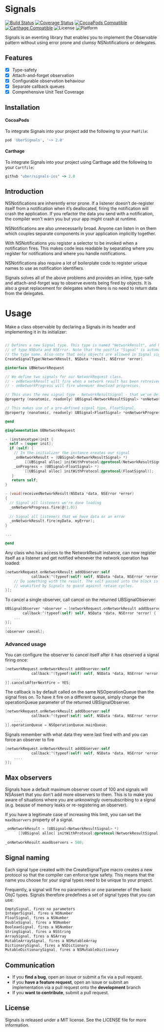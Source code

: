 # Signals

[![Build Status](https://travis-ci.org/uber/signals-ios.svg?branch=master)](https://travis-ci.org/uber/signals-ios)
[![Coverage Status](https://coveralls.io/repos/uber/signals-ios/badge.svg?branch=master&service=github)](https://coveralls.io/github/uber/signals-ios?branch=master)
[![CocoaPods Compatible](https://img.shields.io/cocoapods/v/UberSignals.svg)](https://cocoapods.org/pods/UberSignals)
[![Carthage Compatible](https://img.shields.io/badge/Carthage-compatible-4BC51D.svg?style=flat)](https://github.com/Carthage/Carthage)
![License](https://img.shields.io/cocoapods/l/Signals.svg?style=flat&color=gray)
![Platform](https://img.shields.io/cocoapods/p/UberSignals.svg?style=flat)

Signals is an eventing library that enables you to implement the Observable pattern without using error prone and clumsy NSNotifications or delegates.


## Features

- [x] Type-safety
- [x] Attach-and-forget observation
- [X] Configurable observation behaviour
- [x] Separate callback queues
- [x] Comprehensive Unit Test Coverage

## Installation
#### CocoaPods

To integrate Signals into your project add the following to your `Podfile`:

```ruby
pod 'UberSignals', '~> 2.0'
```

#### Carthage

To integrate Signals into your project using Carthage add the following to your `Cartfile`:

```ruby
github "uber/signals-ios" ~> 2.0
```

## Introduction

NSNotifications are inherently error prone. If a listener doesn’t de-register itself from a notification when it’s deallocated, firing the notification will crash the application. If you refactor the data you send with a notification, the compiler won't warn you but your app might crash at runtime.

NSNotifications are also unnecessarily broad. Anyone can listen in on them which couples separate components in your application implicitly together.

With NSNotifications you register a selector to be invoked when a notification fires. This makes code less readable by separating where you register for notifications and where you handle notifications.

NSNotifications also require a lot of boilerplate code to register unique names to use as notification identifiers.

Signals solves all of the above problems and provides an inline, type-safe and attach-and-forget way to observe events being fired by objects. It is also a great replacement for delegates when there is no need to return data from the delegates.

# Usage

Make a class observable by declaring a Signals in its header and implementing it in its initializer:

```objective-c

// Defines a new Signal type. This type is named "NetworkResult", and has two parameters 
// of type NSData and NSError. Note that the postfix "Signal" is automatically added to 
// the type name. Also note that only objects are allowed in Signal signatures.
CreateSignalType(NetworkResult, NSData *result, NSError *error)

@interface UBNetworkRequest

// We define two signals for our NetworkRequest class.
// - onNetworkResult will fire when a network result has been retreived.
// - onNetworkProgress will fire whenever download progresses.

// This uses the new signal type - NetworkResultSignal - that we've defined.
@property (nonatomic, readonly) UBSignal<NetworkResultSignal> *onNetworkResult;

// This makes use of a pre-defined signal type, FloatSignal.
@property (nonatomic, readonly) UBSignal<FloatSignal> *onNetworkProgress;

@end

@implementation UBNetworkRequest

- (instancetype)init {
  self = [super init];
  if (self) {
    // In the initializer the instance creates our signal
    _onNetworkResult = (UBSignal<NetworkResultSignal> *)
         [[UBSignal alloc] initWithProtocol:@protocol(NetworkResultSignal)];
    _onProgress = (UBSignal<FloatSignal> *)
         [[UBSignal alloc] initWithProtocol:@protocol(FloatSignal)];
   }
   return self;
}

- (void)receivedNetworkResult(NSData *data, NSError *error) 
{
  // Signal all listeners we're done loading
  _onNetworkProgress.fire(@(1.0))
  
  // Signal all listeners that we have data or an error
  _onNetworkResult.fire(myData, myError);
}

...

@end
```

Any class who has access to the NetworkResult instance, can now register itself as a listener and get notified whenever the network operation has loaded:

```objective-c
[networkRequest.onNetworkResult addObserver:self 
            callback:^(typeof(self) self, NSData *data, NSError *error) {
    // Do something with the result. The self passed into the block is 
    // weakified by Signals to guard against retain cycles.
}];
```

To cancel a single observer, call cancel on the returned UBSignalObserver:

```objective-c
UBSignalObserver *observer = [networkRequest.onNetworkResult addObserver:self 
        callback:^(typeof(self) self, NSData *data, NSError *error) {
    ...
}];
...
[observer cancel];
```

### Advanced usage

You can configure the observer to cancel itself after it has observed a signal firing once:

```objective-c
[networkRequest.onNetworkResult addObserver:self 
            callback:^(typeof(self) self, NSData *data, NSError *error) {
    ...
}].cancelsAfterNextFire = YES;
```

The callback is by default called on the same NSOperationQueue than the signal fires on. To have it fire on a different queue, simply change the operationQueue parameter of the returned UBSignalObserver.

```objective-c
[networkRequest.onNetworkResult addObserver:self 
            callback:^(typeof(self) self, NSData *data, NSError *error) {
    ....
}].operationQueue = NSOperationQueue.mainQueue;
```

Signals remember with what data they were last fired with and you can force an observer to fire

```objective-c
[networkRequest.onNetworkResult addObserver:self 
            callback:^(typeof(self) self, NSData *data, NSError *error) {
    ....
}];
```


## Max observers

Signals have a default maximum observer count of 100 and signals will NSAssert that you don't add more observers to them. This is to make you aware of situations where you are unknowingly oversubscribing to a signal (e.g. beause of memory leaks or re-registering an observer). 

If you have a legitimate case of increasing this limit, you can set the `maxObservers` property of a signal.

```objective-c
_onNetworkResult = (UBSignal<NetworkResultSignal> *)
      [[UBSignal alloc] initWithProtocol:@protocol(NetworkResultSignal)];
      
_onNetworkResult.maxObservers = 500;
```


## Signal naming

Each signal type created with the CreateSignalType macro creates a new protocol so that the compiler can enforce type safety. This means that the name you choose for your signal types need to be unique to your project. 

Frequently, a signal will fire no parameters or one parameter of the basic ObjC types. Signals therefore predefines a set of signal types that you can use:

```objective-c
EmptySignal, fires no parameters
IntegerSignal, fires a NSNumber
FloatSignal, fires a NSNumber
DoubleSignal, fires a NSNumber
BooleanSignal, fires a NSNumber
StringSignal, fires a NSString
ArraySignal, fires a NSArray
MutableArraySignal, fires a NSMutableArray
DictionarySignal, fires a NSDictionary
MutableDictionarySignal, fires a NSMutableDictionary
```

## Communication

- If you **find a bug**, open an issue or submit a fix via a pull request.
- If you **have a feature request**, open an issue or submit an implementation via a pull request onto the **development** branch
- If you **want to contribute**, submit a pull request.

## License

Signals is released under a MIT license. See the LICENSE file for more information.

